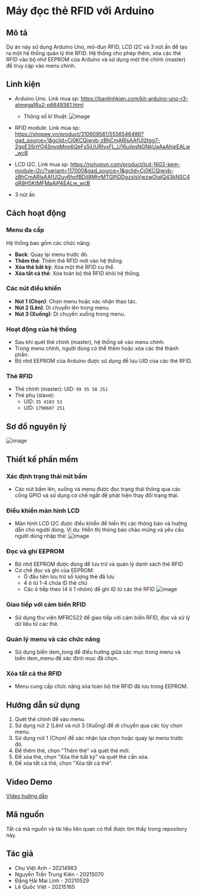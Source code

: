 # Máy đọc thẻ RFID với Arduino

## Mô tả
Dự án này sử dụng Arduino Uno, mô-đun RFID, LCD I2C và 3 nút ấn để tạo ra một hệ thống quản lý thẻ RFID. Hệ thống cho phép thêm, xóa các thẻ RFID vào bộ nhớ EEPROM của Arduino và sử dụng một thẻ chính (master) để truy cập vào menu chính.

## Linh kiện
- Arduino Uno. Link mua sp: https://banlinhkien.com/kit-arduino-uno-r3-atmega16u2-p6649361.html
  - Thông số kĩ thuật: ![image](https://github.com/betosan2810/may_Doc_the/assets/147693423/904e2016-a5f2-40e3-a14e-630033fc1987)

- RFID module. Link mua sp: https://shopee.vn/product/310609561/5556546486?gad_source=1&gclid=Cj0KCQjwvb-zBhCmARIsAAfUI2tgg7-2gpE3SnYO4SnvqMnn6QeFs5iUURIvxFL_U16uilpsNGNkUaAaAhieEALw_wcB
- LCD I2C. Link mua sp: https://nshopvn.com/product/lcd-1602-kem-module-i2c/?variant=117000&gad_source=1&gclid=Cj0KCQjwvb-zBhCmARIsAAfUI2uy6hofBDiI8MhrMTGIfjDDgzsIsVwzwOjqIQ43kNSC4gR9H5KtMFMaAjPAEALw_wcB
- 3 nút ấn

## Cách hoạt động
### Menu đa cấp
Hệ thống bao gồm các chức năng:
- **Back**: Quay lại menu trước đó.
- **Thêm thẻ**: Thêm thẻ RFID mới vào hệ thống.
- **Xóa thẻ bất kỳ**: Xóa một thẻ RFID cụ thể.
- **Xóa tất cả thẻ**: Xóa toàn bộ thẻ RFID khỏi hệ thống.

### Các nút điều khiển
- **Nút 1 (Chọn)**: Chọn menu hoặc xác nhận thao tác.
- **Nút 2 (Lên)**: Di chuyển lên trong menu.
- **Nút 3 (Xuống)**: Di chuyển xuống trong menu.

### Hoạt động của hệ thống
- Sau khi quét thẻ chính (master), hệ thống sẽ vào menu chính.
- Trong menu chính, người dùng có thể thêm hoặc xóa các thẻ thành phần.
- Bộ nhớ EEPROM của Arduino được sử dụng để lưu UID của các thẻ RFID.

### Thẻ RFID
- Thẻ chính (master): UID: `99 55 58 251`
- Thẻ phụ (slave):
  - UID: `35 4103 53`
  - UID: `1790607 251`
## Sơ đồ nguyên lý
![image](https://github.com/betosan2810/may_Doc_the/assets/147693423/9efd742d-593b-421f-a0b9-7db3403955ef)

## Thiết kế phần mềm
### Xác định trạng thái nút bấm
- Các nút bấm lên, xuống và menu được đọc trạng thái thông qua các cổng GPIO và sử dụng cơ chế ngắt để phát hiện thay đổi trạng thái.
### Điều khiển màn hình LCD
- Màn hình LCD I2C được điều khiển để hiển thị các thông báo và hướng dẫn cho người dùng.
Ví dụ: Hiển thị thông báo chào mừng và yêu cầu người dùng nhập thẻ:
![image](https://github.com/betosan2810/may_Doc_the/assets/147693423/2ca4c243-eb27-4bab-959f-e28d4897d886)
### Đọc và ghi EEPROM
- Bộ nhớ EEPROM được dùng để lưu trữ và quản lý danh sách thẻ RFID
- Cơ chế đọc và ghi của EEPROM:
  - Ô đầu tiên lưu trữ số lượng thẻ đã lưu
  - 4 ô từ 1-4 chứa ID thẻ chủ 
  - Các ô tiếp theo (4 ô 1 nhóm) để ghi ID từ các thẻ RFID
![image](https://github.com/betosan2810/may_Doc_the/assets/147693423/55e6c236-c12a-4e6f-9e85-250b8dde3d93)
### Giao tiếp với cảm biến RFID
- Sử dụng thư viện MFRC522 để giao tiếp với cảm biến RFID, đọc và xử lý dữ liệu từ các thẻ.
### Quản lý menu và các chức năng
- Sử dụng biến dem_tong để điều hướng giữa các mục trong menu và biến dem_menu để xác định mục đã chọn.
### Xóa tất cả thẻ RFID
- Menu cung cấp chức năng xóa toàn bộ thẻ RFID đã lưu trong EEPROM.
        

## Hướng dẫn sử dụng
1. Quét thẻ chính để vào menu.
2. Sử dụng nút 2 (Lên) và nút 3 (Xuống) để di chuyển qua các tùy chọn menu.
3. Sử dụng nút 1 (Chọn) để xác nhận lựa chọn hoặc quay lại menu trước đó.
4. Để thêm thẻ, chọn "Thêm thẻ" và quét thẻ mới.
5. Để xóa thẻ, chọn "Xóa thẻ bất kỳ" và quét thẻ cần xóa.
6. Để xóa tất cả thẻ, chọn "Xóa tất cả thẻ".

## Video Demo
[Video hướng dẫn](https://www.youtube.com/watch?v=lwaJDORCzVM)

## Mã nguồn
Tất cả mã nguồn và tài liệu liên quan có thể được tìm thấy trong repository này.

## Tác giả
- Chu Việt Anh - 20214983
- Nguyễn Trần Trung Kiên - 20215070
- Đặng Hải Mai Linh - 20210529
- Lê Quốc Việt - 20215165


